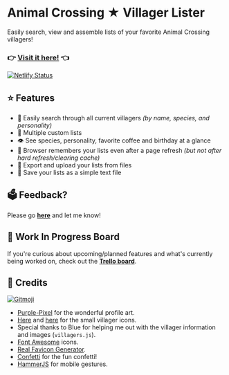 # Animal Crossing ★ Villager Lister
Easily search, view and assemble lists of your favorite Animal Crossing villagers!

### 👉 [**Visit it here!**](https://ac-lister.netlify.app/) 👈
[![Netlify Status](https://api.netlify.com/api/v1/badges/fd74c070-049b-43ef-b920-a28f989f7906/deploy-status)](https://app.netlify.com/sites/ac-lister/deploys)

## ⭐ Features
- 🔎 Easily search through all current villagers *(by name, species, and personality)*
- 📜 Multiple custom lists
- 👁 See species, personality, favorite coffee and birthday at a glance
- 💾 Browser remembers your lists even after a page refresh *(but not after hard refresh/clearing cache)*
- 📁 Export and upload your lists from files
- 📄 Save your lists as a simple text file

## 🗳 Feedback?
Please go **[here](https://github.com/Maxzilla60/AC-Lister/issues)** and let me know!

## 🚧 Work In Progress Board

If you're curious about upcoming/planned features and what's currently being worked on, check out the **[Trello board](https://trello.com/b/DD4k8ncM/ac-lister-20)**.

## 🌷 Credits

<a href="https://gitmoji.dev">
  <img src="https://img.shields.io/badge/gitmoji-%20😜%20😍-FFDD67.svg?style=flat-square" alt="Gitmoji">
</a>

- [Purple-Pixel](https://www.instagram.com/purple_pixel_22/) for the wonderful profile art.
- [Here](http://kelseycrossing.com/post/149344517906/animal-crossing-pixel-masterpost) and [here](http://reguluscrossing.tumblr.com/post/153233705592/tried-to-edit-some-of-rehoeass-pixels-to-make) for the small villager icons.
- Special thanks to Blue for helping me out with the villager information and images (`villagers.js`).
- [Font Awesome](http://fontawesome.io/) icons.
- [Real Favicon Generator](http://realfavicongenerator.net/).
- [Confetti](https://github.com/catdad/canvas-confetti) for the fun confetti!
- [HammerJS](https://hammerjs.github.io) for mobile gestures.
